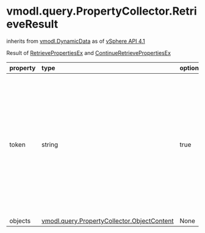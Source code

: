 vmodl.query.PropertyCollector.RetrieveResult
============================================
inherits from [vmodl.DynamicData](docs/vmodl.DynamicData.md)
as of [vSphere API 4.1](vim.version.md#vmodl.query.version.version3)


Result of <a href="vmodl.query.PropertyCollector.md#retrievePropertiesEx">RetrievePropertiesEx</a> and <a href="vmodl.query.PropertyCollector.md#continueRetrievePropertiesEx">ContinueRetrievePropertiesEx</a>

| property | type | optional | priv | desc |
|:---------|:-----|:---------|:-----|:-----|
| token | string | true | None | A token used to retrieve further retrieve results.    <p> If set, the token should be passed to <a href="vmodl.query.PropertyCollector.md#continueRetrievePropertiesEx">ContinueRetrievePropertiesEx</a> to retrieve more results. Each token   may be passed to continueRetrievePropertiesEx only once, and only in   the same session in which it was returned and to the same   <a href="vmodl.query.PropertyCollector.md">PropertyCollector</a> object that returned it.    <p> If unset, there are no further results to retrieve after this   <a href="vmodl.query.PropertyCollector.RetrieveResult.md">RetrieveResult</a>. |
| objects | [vmodl.query.PropertyCollector.ObjectContent](vmodl.query.PropertyCollector.ObjectContent.md "vmodl.query.PropertyCollector.ObjectContent") | None | None | retrieved objects. |


